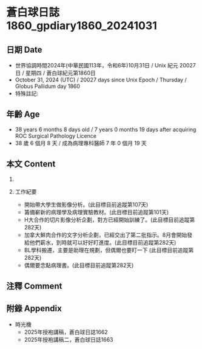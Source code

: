 [_metadata_:encoding]: - "utf-8"
[_metadata_:language]: - "zh-Hant-TW"
[_metadata_:fileformat]: - "markdown"
[_metadata_:MIME_type]: - "text/plain"
[_metadata_:markdown_version]: - "commonmark version 0.30"
[_metadata_:markdown_spec]: - "https://spec.commonmark.org/0.30/"

# 蒼白球日誌1860_gpdiary1860_20241031 #

## 日期 Date ##

* 世界協調時間2024年(中華民國113年，令和6年)10月31日 / Unix 紀元 20027 日 / 星期四 / 蒼白球紀元第1860日
* October 31, 2024 (UTC) / 20027 days since Unix Epoch / Thursday / Globus Pallidum day 1860
* 特殊註記:

## 年齡 Age ##

* 38 years 6 months 8 days old / 7 years 0 months 19 days after acquiring ROC Surgical Pathology Licence
* 38 歲 6 個月 8 天 / 成為病理專科醫師 7 年 0 個月 19 天

## 本文 Content ##

1. 

2. 工作紀要

    - 開始帶大學生做影像分析。(此目標目前追蹤第107天)
    - 籌備嶄新的病理學及病理實驗教材。(此目標目前追蹤第101天)
    - H大合作的切片影像分析企劃，對方已經開始訓練了。(此目標目前追蹤第282天)
    - 加拿大鮮肉合作的文字分析企劃，已經交出了第二批指示。8月會開始發給他們薪水，到時就可以好好盯進度。(此目標目前追蹤第282天)
    - BL學科搬遷，主要是助理在規劃，但偶爾也要盯一下 (此目標目前追蹤第282天)
    - 偶爾要念點病理書。(此目標目前追蹤第282天)

## 注釋 Comment ##


## 附錄 Appendix ##

* 時光機
    - 2025年授袍講稿，蒼白球日誌1662
    - 2025年授袍講稿二，蒼白球日誌1663

